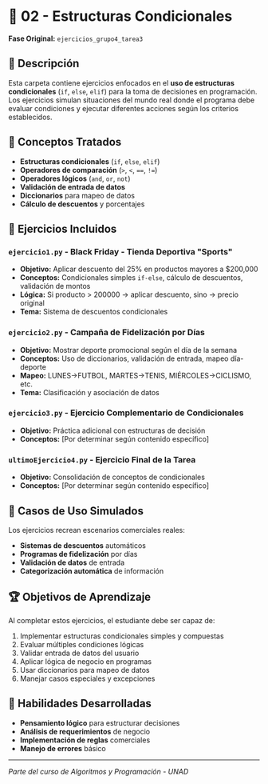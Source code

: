 # 🔀 02 - Estructuras Condicionales

**Fase Original:** `ejercicios_grupo4_tarea3`

## 📝 Descripción
Esta carpeta contiene ejercicios enfocados en el **uso de estructuras condicionales** (`if`, `else`, `elif`) para la toma de decisiones en programación. Los ejercicios simulan situaciones del mundo real donde el programa debe evaluar condiciones y ejecutar diferentes acciones según los criterios establecidos.

## 🎯 Conceptos Tratados
- **Estructuras condicionales** (`if`, `else`, `elif`)
- **Operadores de comparación** (`>`, `<`, `==`, `!=`)
- **Operadores lógicos** (`and`, `or`, `not`)
- **Validación de entrada de datos**
- **Diccionarios** para mapeo de datos
- **Cálculo de descuentos** y porcentajes

## 📁 Ejercicios Incluidos

### `ejercicio1.py` - **Black Friday - Tienda Deportiva "Sports"**
- **Objetivo:** Aplicar descuento del 25% en productos mayores a $200,000
- **Conceptos:** Condicionales simples `if-else`, cálculo de descuentos, validación de montos
- **Lógica:** Si producto > 200000 → aplicar descuento, sino → precio original
- **Tema:** Sistema de descuentos condicionales

### `ejercicio2.py` - **Campaña de Fidelización por Días**
- **Objetivo:** Mostrar deporte promocional según el día de la semana
- **Conceptos:** Uso de diccionarios, validación de entrada, mapeo día-deporte
- **Mapeo:** LUNES→FUTBOL, MARTES→TENIS, MIÉRCOLES→CICLISMO, etc.
- **Tema:** Clasificación y asociación de datos

### `ejercicio3.py` - **Ejercicio Complementario de Condicionales**
- **Objetivo:** Práctica adicional con estructuras de decisión
- **Conceptos:** [Por determinar según contenido específico]

### `ultimoEjercicio4.py` - **Ejercicio Final de la Tarea**
- **Objetivo:** Consolidación de conceptos de condicionales
- **Conceptos:** [Por determinar según contenido específico]

## 🏪 Casos de Uso Simulados
Los ejercicios recrean escenarios comerciales reales:
- **Sistemas de descuentos** automáticos
- **Programas de fidelización** por días
- **Validación de datos** de entrada
- **Categorización automática** de información

## 🏆 Objetivos de Aprendizaje
Al completar estos ejercicios, el estudiante debe ser capaz de:
1. Implementar estructuras condicionales simples y compuestas
2. Evaluar múltiples condiciones lógicas
3. Validar entrada de datos del usuario
4. Aplicar lógica de negocio en programas
5. Usar diccionarios para mapeo de datos
6. Manejar casos especiales y excepciones

## 🔧 Habilidades Desarrolladas
- **Pensamiento lógico** para estructurar decisiones
- **Análisis de requerimientos** de negocio
- **Implementación de reglas** comerciales
- **Manejo de errores** básico

---
*Parte del curso de Algoritmos y Programación - UNAD*